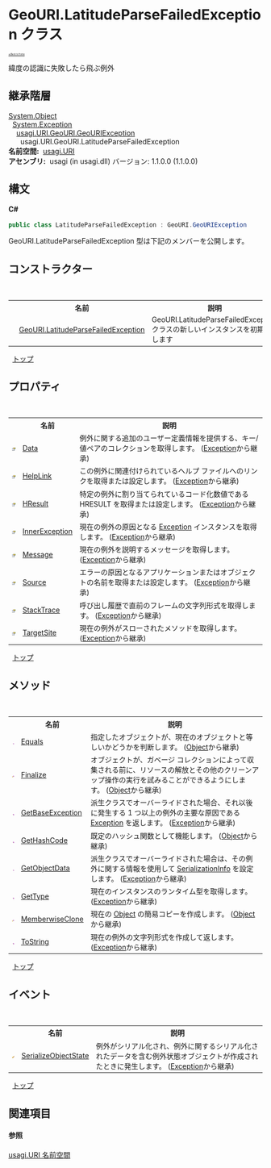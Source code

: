 # GeoURI.LatitudeParseFailedException クラス

<div style="font-size:30%"><a href="https://github.com/usagi/usagi.cs/blob/master/docs/Home.md">≪Back to Home</a></div> 

緯度の認識に失敗したら飛ぶ例外


## 継承階層
<a href="http://msdn2.microsoft.com/ja-jp/library/e5kfa45b" target="_blank">System.Object</a><br />&nbsp;&nbsp;<a href="http://msdn2.microsoft.com/ja-jp/library/c18k6c59" target="_blank">System.Exception</a><br />&nbsp;&nbsp;&nbsp;&nbsp;<a href="T_usagi_URI_GeoURI_GeoURIException.md">usagi.URI.GeoURI.GeoURIException</a><br />&nbsp;&nbsp;&nbsp;&nbsp;&nbsp;&nbsp;usagi.URI.GeoURI.LatitudeParseFailedException<br /><strong>名前空間:</strong>
&nbsp;<a href="N_usagi_URI.md">usagi.URI</a><br /><strong>アセンブリ:</strong>
&nbsp;usagi (in usagi.dll) バージョン: 1.1.0.0 (1.1.0.0)

## 構文

**C#**<br />
``` C#
public class LatitudeParseFailedException : GeoURI.GeoURIException
```

GeoURI.LatitudeParseFailedException 型は下記のメンバーを公開します。


## コンストラクター
&nbsp;<table><tr><th></th><th>名前</th><th>説明</th></tr><tr><td>![Public メソッド](media/pubmethod.gif "Public メソッド")</td><td><a href="M_usagi_URI_GeoURI_LatitudeParseFailedException__ctor.md">GeoURI.LatitudeParseFailedException</a></td><td>GeoURI.LatitudeParseFailedExceptionクラスの新しいインスタンスを初期化します</td></tr></table>&nbsp;
<a href="#geouri.latitudeparsefailedexception-クラス">トップ</a>

## プロパティ
&nbsp;<table><tr><th></th><th>名前</th><th>説明</th></tr><tr><td>![Public プロパティ](media/pubproperty.gif "Public プロパティ")</td><td><a href="http://msdn2.microsoft.com/ja-jp/library/2wyfbc48" target="_blank">Data</a></td><td>
例外に関する追加のユーザー定義情報を提供する、キー/値ペアのコレクションを取得します。
 (<a href="http://msdn2.microsoft.com/ja-jp/library/c18k6c59" target="_blank">Exception</a>から継承)</td></tr><tr><td>![Public プロパティ](media/pubproperty.gif "Public プロパティ")</td><td><a href="http://msdn2.microsoft.com/ja-jp/library/71tawy4s" target="_blank">HelpLink</a></td><td>
この例外に関連付けられているヘルプ ファイルへのリンクを取得または設定します。
 (<a href="http://msdn2.microsoft.com/ja-jp/library/c18k6c59" target="_blank">Exception</a>から継承)</td></tr><tr><td>![Public プロパティ](media/pubproperty.gif "Public プロパティ")</td><td><a href="http://msdn2.microsoft.com/ja-jp/library/sh5cw61c" target="_blank">HResult</a></td><td>
特定の例外に割り当てられているコード化数値である HRESULT を取得または設定します。
 (<a href="http://msdn2.microsoft.com/ja-jp/library/c18k6c59" target="_blank">Exception</a>から継承)</td></tr><tr><td>![Public プロパティ](media/pubproperty.gif "Public プロパティ")</td><td><a href="http://msdn2.microsoft.com/ja-jp/library/902sca80" target="_blank">InnerException</a></td><td>
現在の例外の原因となる <a href="http://msdn2.microsoft.com/ja-jp/library/c18k6c59" target="_blank">Exception</a> インスタンスを取得します。
 (<a href="http://msdn2.microsoft.com/ja-jp/library/c18k6c59" target="_blank">Exception</a>から継承)</td></tr><tr><td>![Public プロパティ](media/pubproperty.gif "Public プロパティ")</td><td><a href="http://msdn2.microsoft.com/ja-jp/library/9btwf6wk" target="_blank">Message</a></td><td>
現在の例外を説明するメッセージを取得します。
 (<a href="http://msdn2.microsoft.com/ja-jp/library/c18k6c59" target="_blank">Exception</a>から継承)</td></tr><tr><td>![Public プロパティ](media/pubproperty.gif "Public プロパティ")</td><td><a href="http://msdn2.microsoft.com/ja-jp/library/85weac5w" target="_blank">Source</a></td><td>
エラーの原因となるアプリケーションまたはオブジェクトの名前を取得または設定します。
 (<a href="http://msdn2.microsoft.com/ja-jp/library/c18k6c59" target="_blank">Exception</a>から継承)</td></tr><tr><td>![Public プロパティ](media/pubproperty.gif "Public プロパティ")</td><td><a href="http://msdn2.microsoft.com/ja-jp/library/dxzhy005" target="_blank">StackTrace</a></td><td>
呼び出し履歴で直前のフレームの文字列形式を取得します。
 (<a href="http://msdn2.microsoft.com/ja-jp/library/c18k6c59" target="_blank">Exception</a>から継承)</td></tr><tr><td>![Public プロパティ](media/pubproperty.gif "Public プロパティ")</td><td><a href="http://msdn2.microsoft.com/ja-jp/library/2wchw354" target="_blank">TargetSite</a></td><td>
現在の例外がスローされたメソッドを取得します。
 (<a href="http://msdn2.microsoft.com/ja-jp/library/c18k6c59" target="_blank">Exception</a>から継承)</td></tr></table>&nbsp;
<a href="#geouri.latitudeparsefailedexception-クラス">トップ</a>

## メソッド
&nbsp;<table><tr><th></th><th>名前</th><th>説明</th></tr><tr><td>![Public メソッド](media/pubmethod.gif "Public メソッド")</td><td><a href="http://msdn2.microsoft.com/ja-jp/library/bsc2ak47" target="_blank">Equals</a></td><td>
指定したオブジェクトが、現在のオブジェクトと等しいかどうかを判断します。
 (<a href="http://msdn2.microsoft.com/ja-jp/library/e5kfa45b" target="_blank">Object</a>から継承)</td></tr><tr><td>![Protected メソッド](media/protmethod.gif "Protected メソッド")</td><td><a href="http://msdn2.microsoft.com/ja-jp/library/4k87zsw7" target="_blank">Finalize</a></td><td>
オブジェクトが、ガベージ コレクションによって収集される前に、リソースの解放とその他のクリーンアップ操作の実行を試みることができるようにします。
 (<a href="http://msdn2.microsoft.com/ja-jp/library/e5kfa45b" target="_blank">Object</a>から継承)</td></tr><tr><td>![Public メソッド](media/pubmethod.gif "Public メソッド")</td><td><a href="http://msdn2.microsoft.com/ja-jp/library/49kcee3b" target="_blank">GetBaseException</a></td><td>
派生クラスでオーバーライドされた場合、それ以後に発生する 1 つ以上の例外の主要な原因である <a href="http://msdn2.microsoft.com/ja-jp/library/c18k6c59" target="_blank">Exception</a> を返します。
 (<a href="http://msdn2.microsoft.com/ja-jp/library/c18k6c59" target="_blank">Exception</a>から継承)</td></tr><tr><td>![Public メソッド](media/pubmethod.gif "Public メソッド")</td><td><a href="http://msdn2.microsoft.com/ja-jp/library/zdee4b3y" target="_blank">GetHashCode</a></td><td>
既定のハッシュ関数として機能します。
 (<a href="http://msdn2.microsoft.com/ja-jp/library/e5kfa45b" target="_blank">Object</a>から継承)</td></tr><tr><td>![Public メソッド](media/pubmethod.gif "Public メソッド")</td><td><a href="http://msdn2.microsoft.com/ja-jp/library/fwb1489e" target="_blank">GetObjectData</a></td><td>
派生クラスでオーバーライドされた場合は、その例外に関する情報を使用して <a href="http://msdn2.microsoft.com/ja-jp/library/a9b6042e" target="_blank">SerializationInfo</a> を設定します。
 (<a href="http://msdn2.microsoft.com/ja-jp/library/c18k6c59" target="_blank">Exception</a>から継承)</td></tr><tr><td>![Public メソッド](media/pubmethod.gif "Public メソッド")</td><td><a href="http://msdn2.microsoft.com/ja-jp/library/44zb316t" target="_blank">GetType</a></td><td>
現在のインスタンスのランタイム型を取得します。
 (<a href="http://msdn2.microsoft.com/ja-jp/library/c18k6c59" target="_blank">Exception</a>から継承)</td></tr><tr><td>![Protected メソッド](media/protmethod.gif "Protected メソッド")</td><td><a href="http://msdn2.microsoft.com/ja-jp/library/57ctke0a" target="_blank">MemberwiseClone</a></td><td>
現在の <a href="http://msdn2.microsoft.com/ja-jp/library/e5kfa45b" target="_blank">Object</a> の簡易コピーを作成します。
 (<a href="http://msdn2.microsoft.com/ja-jp/library/e5kfa45b" target="_blank">Object</a>から継承)</td></tr><tr><td>![Public メソッド](media/pubmethod.gif "Public メソッド")</td><td><a href="http://msdn2.microsoft.com/ja-jp/library/es4y6f7e" target="_blank">ToString</a></td><td>
現在の例外の文字列形式を作成して返します。
 (<a href="http://msdn2.microsoft.com/ja-jp/library/c18k6c59" target="_blank">Exception</a>から継承)</td></tr></table>&nbsp;
<a href="#geouri.latitudeparsefailedexception-クラス">トップ</a>

## イベント
&nbsp;<table><tr><th></th><th>名前</th><th>説明</th></tr><tr><td>![Protected イベント](media/protevent.gif "Protected イベント")</td><td><a href="http://msdn2.microsoft.com/ja-jp/library/ee332915" target="_blank">SerializeObjectState</a></td><td>
例外がシリアル化され、例外に関するシリアル化されたデータを含む例外状態オブジェクトが作成されたときに発生します。
 (<a href="http://msdn2.microsoft.com/ja-jp/library/c18k6c59" target="_blank">Exception</a>から継承)</td></tr></table>&nbsp;
<a href="#geouri.latitudeparsefailedexception-クラス">トップ</a>

## 関連項目


#### 参照
<a href="N_usagi_URI.md">usagi.URI 名前空間</a><br />